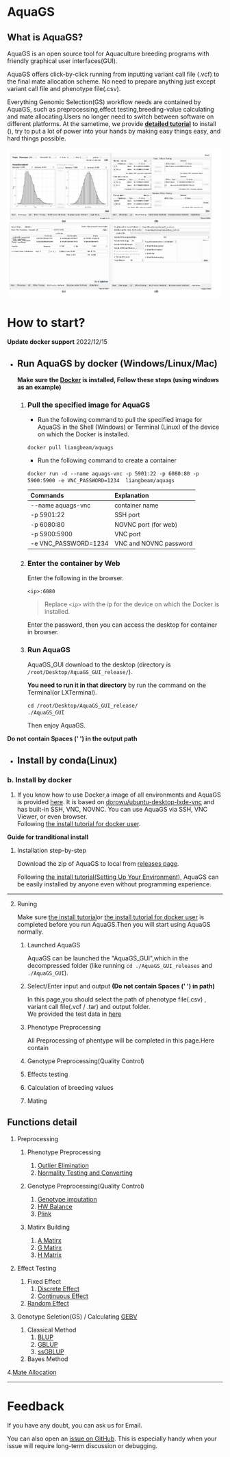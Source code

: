 # AquaGS
## What is AquaGS?
AquaGS is an open source tool for Aquaculture breeding programs with friendly graphical user interfaces(GUI).

AquaGS offers click-by-click running from inputting variant call file (.vcf) to the final mate allocation scheme. No need to prepare anything just except variant call file and phenotype file(.csv).

Everything Genomic Selection(GS) workflow needs are contained by AquaGS, such as preprocessing,effect testing,breeding-value calculating and mate allocating.Users no longer need to switch between software on different platforms. At the sametime, we  provide **[detailed tutorial](#jumpInstall)** to install (), try to put a lot of power into your hands by making easy things easy, and hard things possible. 

![](./Md/Allpage.png)
# <span id="jumpInstall"> How to start?
**Update docker support** 2022/12/15   
- ## Run AquaGS by **docker** (Windows/Linux/Mac)   
    **Make sure the [Docker](https://www.docker.com/)  is installed, Follow these steps (using windows as an example)**

  1. ### Pull the specified image for AquaGS

       - Run the following command to pull the specified image for AquaGS in the Shell (Windows) or Terminal (Linux) of the device on which the Docker is installed.
        ```
        docker pull liangbeam/aquags
        ```
      
        - Run the following command to create a container

        ```
        docker run -d --name aquags-vnc -p 5901:22 -p 6080:80 -p 5900:5900 -e VNC_PASSWORD=1234  liangbeam/aquags
        ```
      Commands  | Explanation|
      ------------- | -------------
      --name aquags-vnc|container name
      -p 5901:22  | SSH port
      -p 6080:80  | NOVNC port (for web)
      -p 5900:5900 | VNC port 
      -e VNC_PASSWORD=1234|VNC and NOVNC password
  2. ### Enter the container by Web
        Enter the following in the browser. 
        ```
        <ip>:6080
        ```
        >Replace  `<ip>`  with the ip for the device on which the Docker is installed.    

       Enter the password, then you can access the desktop for container in browser.

   3. ###  Run AquaGS
        AquaGS_GUI download to the desktop  (directory is `/root/Desktop/AquaGS_GUI_release/`).

        **You need to run it in that directory** by run the command on the Terminal(or LXTerminal).
        ```
        cd /root/Desktop/AquaGS_GUI_release/
        ./AquaGS_GUI
        ```
        Then enjoy AquaGS.

**Do not contain Spaces (' ') in the output path**

- ## Install by **conda**(Linux)
### b. Install by docker



1. If you know how to use Docker,a image of all environments and AquaGS is provided [here](https://hub.docker.com/r/liangbeam/aquags). It is based on [dorowu/ubuntu-desktop-lxde-vnc](https://hub.docker.com/r/dorowu/ubuntu-desktop-lxde-vnc/#!) and has built-in SSH, VNC, NOVNC. You can use AquaGS via SSH, VNC Viewer, or even browser.    
 Following [the install tutorial for docker user](./Md/Setting_Up_by_Docer.md).


**Guide for tranditional install** 
1. Installation step-by-step 
   
   Download the zip of AquaGS to local from [releases page](https://github.com/LiangBeam9810/AquaGS_GUI/releases).

   Following [the install tutorial(Setting Up Your Environment)](./Md/Setting_Up_Your_Environment.md), AquaGS can be easily installed by anyone even without programming experience.

---
   
2. <span id="RunningInstructions"> Runing </span>
   
    Make sure  [the install tutorial](./Md/Setting_Up_Your_Environment.md)or [the install tutorial for docker user](./Md/Setting_Up_by_Docer.md) is completed before you run AquaGS.Then you will start using AquaGS normally.

    1. Launched AquaGS
    
        AquaGS can be launched  the "AquaGS_GUI",which in the decompressed folder (like running `cd ./AquaGS_GUI_releases` and  `./AquaGS_GUI`).
    
    2. Select/Enter input and output **(Do not contain Spaces (' ') in path)**
   
        In this page,you should select the path of phenotype file(.csv) , variant call file(.vcf / .tar) and output folder.  
        We provided the test data in [here](https://github.com/LiangBeam9810/AquaGS_GUI/releases)
        

    3. Phenotype Preprocessing

        All Preprocessing of phentype will be completed in this page.Here contain 

    4. Genotype Preprocessing(Quality Control)
    5. Effects testing
    6. Calculation of breeding values
    7. Mating

## Functions detail
1. Preprocessing
   1. Phenotype Preprocessing
        1.  [Outlier Elimination](./Md/Outlier_elimination.md)
        2. [Normality Testing and Converting](./Md/Normality.md)

   2. Genotype Preprocessing(Quality Control)
        1. [Genotype imputation](./Md/imputation.md)
        1. [HW Balance](./Md/HWBalance.md)
        2. [Plink](./Md/PLink.md)
   1. Matirx Building
      1. [A Matirx](./Md/A.md)
      2. [G Matirx](./Md/G.md)
      3. [H Matrix](./Md/H.md)

2. Effect Testing
     1. Fixed Effect
         1. [Discrete Effect]()
         2. [Continuous Effect]()
     2. [Random Effect]()

  
3. Genotype Seletion(GS) / Calculating [GEBV]()
   1. Classical Method
      1. [BLUP]()
      2. [GBLUP]()
      3. [ssGBLUP]()
   2. Bayes Method
   
4.[Mate Allocation]()


---
# Feedback
If you have any doubt, you can ask us for Email.

You can also open an [issue on GitHub](https://github.com/LiangBeam9810/AquaGS_GUI/issues). This is especially handy when your issue will require long-term discussion or debugging.





